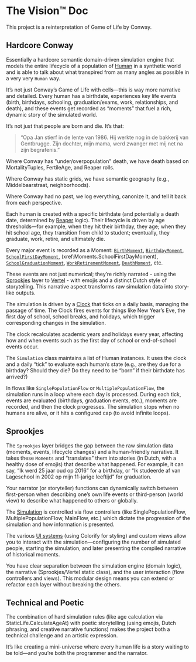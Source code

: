 # The Vision™️ Doc

This project is a reinterpretation of Game of Life by Conway.

## Hardcore Conway

Essentially a hardcore semantic domain-driven simulation engine that models the
entire lifecycle of a population of [Human](xref:Humans.Human) in a synthetic
world and is able to talk about what transpired from as many angles as possible
in a very very `Human` way.

It’s not just Conway’s Game of Life with cells—this is way more narrative and
detailed. Every human has a birthdate, experiences key life events (birth,
birthdays, schooling, graduation/exams, work, relationships, and death), and
these events get recorded as “moments” that fuel a rich, dynamic story of the
simulated world.

It’s not just that people are born and die. It’s that:

> “Opa Jan stierf in de lente van 1986. Hij werkte nog in de bakkerij van
> Gentbrugge. Zijn dochter, mijn mama, werd zwanger met mij net na zijn
> begrafenis.”

Where Conway has "under/overpopulation" death, we have death based on
MortalityTuples, FertileAge, and Reaper rolls.

Where Conway has static grids, we have semantic geography (e.g.,
Middelbaarstraat, neighborhoods).

Where Conway had no past, we log everything, canonize it, and tell it back from
each perspective.

Each human is created with a specific birthdate (and potentially a death date,
determined by [Reaper](xref:Deities.Reaper) logic). Their lifecycle is driven by
age thresholds—for example, when they hit their birthday, they age; when they
hit school age, they transition from child to student; eventually, they
graduate, work, retire, and ultimately die.

Every major event is recorded as a Moment:
[`BirthMoment`](xref:Moments.BirthMoment),
[`BirthdayMoment`](xref:Moments.BirthdayMoment),
[`SchoolFirstDayMoment`](xref:Moments.SchoolFirstDayMoment),
(xref:Moments.SchoolFirstDayMoment),
[`SchoolGraduationMoment`](xref:Moments.SchoolGraduationMoment),
[`WorkRetirementMoment`](xref:Moments.WorkRetirementMoment),
[`DeathMoment`](xref:Moments.DeathMoment), etc.

These events are not just numerical; they’re richly narrated - using the
[Sprookjes](xref:Sprookjes) layer to [Vertel](xref:Sprookjes.Vertel) - with
emojis and a distinct Dutch style of storytelling. This narrative aspect
transforms raw simulation data into story-like outputs.

The simulation is driven by a [Clock](xref:Time.Clock) that ticks on a daily
basis, managing the passage of time. The Clock fires events for things like New
Year’s Eve, the first day of school, school breaks, and holidays, which trigger
corresponding changes in the simulation.

The clock recalculates academic years and holidays every year, affecting how and
when events such as the first day of school or end-of-school events occur.

The `Simulation` class maintains a list of Human instances. It uses the clock
and a daily “tick” to evaluate each human’s state (e.g., are they due for a
birthday? Should they die? Do they need to be “born” if their birthdate has
arrived?)

In flows like `SinglePopulationFlow` or `MultiplePopulationFlow`, the simulation
runs in a loop where each day is processed. During each tick, events are
evaluated (birthdays, graduation events, etc.), moments are recorded, and then
the clock progresses. The simulation stops when no humans are alive, or it hits
a configured cap (to avoid infinite loops).

## Sprookjes

The `Sprookjes` layer bridges the gap between the raw simulation data (moments,
events, lifecycle changes) and a human-friendly narrative. It takes these
`Moments` and “translates” them into stories (in Dutch, with a healthy dose of
emojis) that describe what happened. For example, it can say, “Ik werd 25 jaar
oud op 2016” for a birthday, or “Ik studeerde af van Lageschool in 2002 op mijn
11-jarige leeftijd” for graduation.

Your narrator (or storyteller) functions can dynamically switch between
first-person when describing one’s own life events or third-person (world view)
to describe what happened to others or globally.

The [Simulation](xref:Steppe.Simulation) is controlled via flow controllers (like
SinglePopulationFlow, MultiplePopulationFlow, MainFlow, etc.) which dictate the
progression of the simulation and how information is presented.

The various [UI systems](/ui) (using Colorify for styling) and custom views
allow you to interact with the simulation—configuring the number of simulated
people, starting the simulation, and later presenting the compiled narrative of
historical moments.

You have clear separation between the simulation engine (domain logic), the
narrative (Sprookjes/Vertel static class), and the user interaction (flow
controllers and views). This modular design means you can extend or refactor
each layer without breaking the others.

## Technical and Poetic

The combination of hard simulation rules (like age calculation via
StaticLife.CalculateAgeAt) with poetic storytelling (using emojis, Dutch
phrasing, and creative narrative functions) makes the project both a technical
challenge and an artistic expression.

It’s like creating a mini-universe where every human life is a story waiting to
be told—and you’re both the programmer and the narrator.

